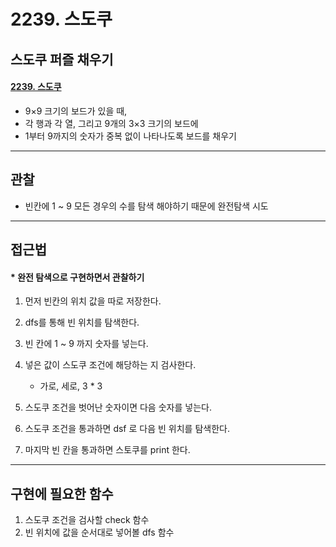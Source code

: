 # 2239. 스도쿠

## 스도쿠 퍼즐 채우기

#### [2239. 스도쿠](https://www.acmicpc.net/problem/2239)

- 9×9 크기의 보드가 있을 때, 
- 각 행과 각 열, 그리고 9개의 3×3 크기의 보드에 
- 1부터 9까지의 숫자가 중복 없이 나타나도록 보드를 채우기

---

## 관찰

- 빈칸에 1 ~ 9 모든 경우의 수를 탐색 해야하기 때문에  완전탐색 시도

---

## 접근법

#### * 완전 탐색으로 구현하면서 관찰하기

1. 먼저 빈칸의 위치 값을 따로 저장한다.

2. dfs를 통해 빈 위치를 탐색한다.

3. 빈 칸에 1 ~ 9 까지 숫자를 넣는다.
4. 넣은 값이 스도쿠 조건에 해당하는 지 검사한다.
   - 가로, 세로, 3 * 3
5. 스도쿠 조건을 벗어난 숫자이면 다음 숫자를 넣는다.
6. 스도쿠 조건을 통과하면 dsf 로 다음 빈 위치를 탐색한다.
7. 마지막 빈 칸을 통과하면 스토쿠를 print 한다.

---

## 구현에 필요한 함수

1. 스도쿠 조건을 검사할 check 함수
2. 빈 위치에 값을 순서대로 넣어볼 dfs 함수